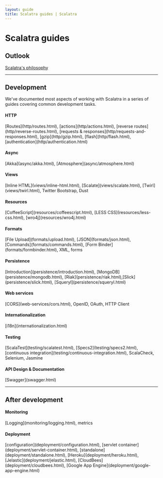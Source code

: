 ```yaml
---
layout: guide
title: Scalatra guides | Scalatra
---
```


<div class="page-header">
  <h1>Scalatra guides</h1>
</div>

<h2>Outlook</h2>

<a href="scalatra-philosophy.html">Scalatra's philosophy</a>

<hr />

<h2>Development</h2>

<p>
  We've documented most aspects of working with Scalatra in a series of guides
  covering common development tasks.
</p>

<h4>HTTP</h4>
[Routes](http/routes.html), [actions](http/actions.html), [reverse routes](http/reverse-routes.html), [requests & responses](http/requests-and-responses.html), [gzip](http/gzip.html), [flash](http/flash.html), [authentication](http/authentication.html)

<h4>Async</h4>
[Akka](async/akka.html), [Atmosphere](async/atmosphere.html)

<h4>Views</h4>
[Inline HTML](views/inline-html.html), [Scalate](views/scalate.html), 
[Twirl](views/twirl.html), Twitter Bootstrap, Dust

<h4>Resources</h4>
[CoffeeScript](resources/coffeescript.html), [LESS CSS](resources/less-css.html),
[wro4j](resources/wro4j.html)

<h4>Formats</h4>
[File Upload](formats/upload.html), [JSON](formats/json.html), [Commands](formats/commands.html), [Form Binder](formats/formbinder.html), XML, forms

<h4>Persistence</h4>
[Introduction](persistence/introduction.html), [MongoDB](persistence/mongodb.html), [Riak](persistence/riak.html),[Slick](persistence/slick.html), [Squeryl](persistence/squeryl.html)

<h4>Web services</h4>
[CORS](web-services/cors.html), OpenID, OAuth, HTTP Client

<h4>Internationalization</h4>
[i18n](internationalization.html)

<h4>Testing</h4>
[ScalaTest](testing/scalatest.html), [Specs2](testing/specs2.html), 
[continuous integration](testing/continuous-integration.html),
ScalaCheck, Selenium, Jasmine

<h4>API Design & Documentation</h4>
[Swagger](swagger.html)

<hr />

<h2>After development</h2>

<h4>Monitoring</h4>
[Logging](monitoring/logging.html), metrics

<h4>Deployment</h4>
[configuration](deployment/configuration.html), 
[servlet container](deployment/servlet-container.html), 
[standalone](deployment/standalone.html), 
[Heroku](deployment/heroku.html), [Jelastic](deployment/jelastic.html),
[CloudBees](deployment/cloudbees.html), 
[Google App Engine](deployment/google-app-engine.html)
